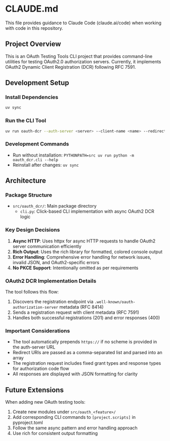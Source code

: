 # CLAUDE.md

This file provides guidance to Claude Code (claude.ai/code) when working with code in this repository.

## Project Overview

This is an OAuth Testing Tools CLI project that provides command-line utilities for testing OAuth2.0 authorization servers. Currently, it implements OAuth2 Dynamic Client Registration (DCR) following RFC 7591.

## Development Setup

### Install Dependencies
```bash
uv sync
```

### Run the CLI Tool
```bash
uv run oauth-dcr --auth-server <server> --client-name <name> --redirect-uris <uri1,uri2>
```

### Development Commands
- Run without installation: `PYTHONPATH=src uv run python -m oauth_dcr.cli --help`
- Reinstall after changes: `uv sync`

## Architecture

### Package Structure
- `src/oauth_dcr/`: Main package directory
  - `cli.py`: Click-based CLI implementation with async OAuth2 DCR logic

### Key Design Decisions
1. **Async HTTP**: Uses httpx for async HTTP requests to handle OAuth2 server communication efficiently
2. **Rich Output**: Uses the rich library for formatted, colored console output
3. **Error Handling**: Comprehensive error handling for network issues, invalid JSON, and OAuth2-specific errors
4. **No PKCE Support**: Intentionally omitted as per requirements

### OAuth2 DCR Implementation Details
The tool follows this flow:
1. Discovers the registration endpoint via `.well-known/oauth-authorization-server` metadata (RFC 8414)
2. Sends a registration request with client metadata (RFC 7591)
3. Handles both successful registrations (201) and error responses (400)

### Important Considerations
- The tool automatically prepends `https://` if no scheme is provided in the auth-server URL
- Redirect URIs are passed as a comma-separated list and parsed into an array
- The registration request includes fixed grant types and response types for authorization code flow
- All responses are displayed with JSON formatting for clarity

## Future Extensions
When adding new OAuth testing tools:
1. Create new modules under `src/oauth_<feature>/`
2. Add corresponding CLI commands to `[project.scripts]` in pyproject.toml
3. Follow the same async pattern and error handling approach
4. Use rich for consistent output formatting